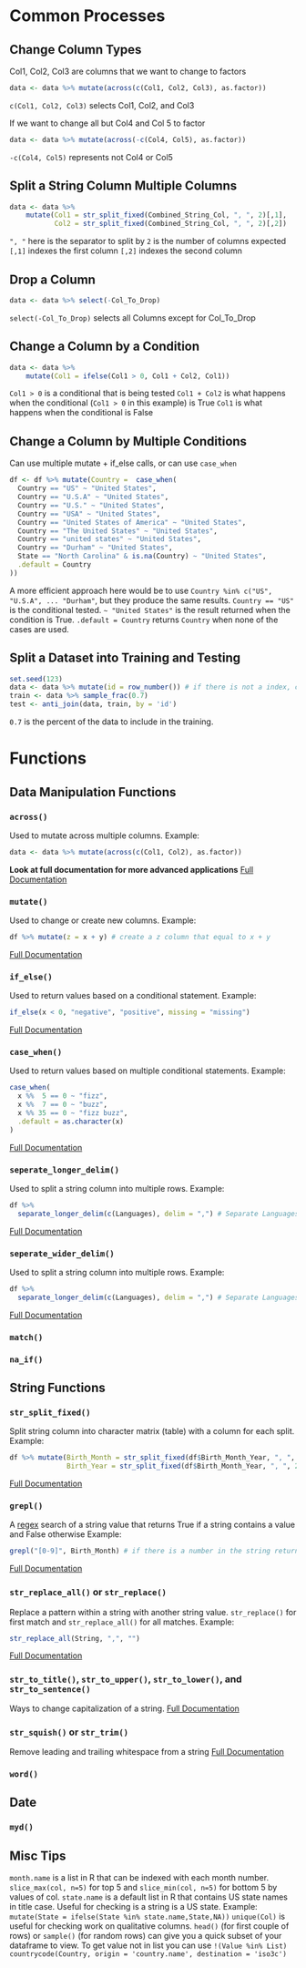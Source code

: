 # Common Processes 
## Change Column Types
Col1, Col2, Col3 are columns that we want to change to factors
```r
data <- data %>% mutate(across(c(Col1, Col2, Col3), as.factor))
```
`c(Col1, Col2, Col3)` selects Col1, Col2, and Col3

If we want to change all but Col4 and Col 5 to factor
```r
data <- data %>% mutate(across(-c(Col4, Col5), as.factor))
```
`-c(Col4, Col5)` represents not Col4 or Col5

## Split a String Column Multiple Columns
```r
data <- data %>% 
	mutate(Col1 = str_split_fixed(Combined_String_Col, ", ", 2)[,1],
		   Col2 = str_split_fixed(Combined_String_Col, ", ", 2)[,2])
```
`", "` here is the separator to split by
`2` is the number of columns expected
`[,1]` indexes the first column
`[,2]` indexes the second column

## Drop a Column
```r
data <- data %>% select(-Col_To_Drop)
```
`select(-Col_To_Drop)` selects all Columns except for Col_To_Drop

## Change a Column by a Condition
```r
data <- data %>%
	mutate(Col1 = ifelse(Col1 > 0, Col1 + Col2, Col1))
```
`Col1 > 0` is a conditional that is being tested
`Col1 + Col2` is what happens when the conditional (`Col1 > 0` in this example) is True
`Col1` is what happens when the conditional is False

## Change a Column by Multiple Conditions
Can use multiple mutate + if_else calls, or can use `case_when`
```r
df <- df %>% mutate(Country =  case_when(
  Country == "US" ~ "United States",
  Country == "U.S.A" ~ "United States",
  Country == "U.S." ~ "United States",
  Country == "USA" ~ "United States",
  Country == "United States of America" ~ "United States",
  Country == "The United States" ~ "United States",
  Country == "united states" ~ "United States",
  Country == "Durham" ~ "United States",
  State == "North Carolina" & is.na(Country) ~ "United States",
  .default = Country 
))
```
A more efficient approach here would be to use `Country %in% c("US", "U.S.A", ... "Durham"`, but they produce the same results.
`Country == "US"` is the conditional tested.
`~ "United States"` is the result returned when the condition is True.
`.default = Country` returns `Country` when none of the cases are used.

## Split a Dataset into Training and Testing
```r
set.seed(123) 
data <- data %>% mutate(id = row_number()) # if there is not a index, create one
train <- data %>% sample_frac(0.7) 
test <- anti_join(data, train, by = 'id')
```
`0.7` is the percent of the data to include in the training.

# Functions

## Data Manipulation Functions
### `across()`
Used to mutate across multiple columns.
Example:
```r
data <- data %>% mutate(across(c(Col1, Col2), as.factor))
```
**Look at full documentation for more advanced applications**
[Full Documentation](https://dplyr.tidyverse.org/reference/across.html)

### `mutate()`
Used to change or create new columns.
Example:
```r
df %>% mutate(z = x + y) # create a z column that equal to x + y
```
[Full Documentation](https://dplyr.tidyverse.org/reference/mutate.html)

### `if_else()`
Used to return values based on a conditional statement.
Example:
```r
if_else(x < 0, "negative", "positive", missing = "missing")
```
[Full Documentation](https://dplyr.tidyverse.org/reference/if_else.html)

### `case_when()`
Used to return values based on multiple conditional statements.
Example:
```r
case_when(
  x %%  5 == 0 ~ "fizz",
  x %%  7 == 0 ~ "buzz",
  x %% 35 == 0 ~ "fizz buzz",
  .default = as.character(x)
)
```
[Full Documentation](https://dplyr.tidyverse.org/reference/case_when.html?q=case_#null)

### `seperate_longer_delim()`
Used to split a string column into multiple rows.
Example:
```r
df %>% 
  separate_longer_delim(c(Languages), delim = ",") # Separate Languages column by "," separator
```
[Full Documentation](https://tidyr.tidyverse.org/reference/separate_longer_delim.html)

### `seperate_wider_delim()`
Used to split a string column into multiple rows.
Example:
```r
df %>% 
  separate_longer_delim(c(Languages), delim = ",") # Separate Languages column by "," separator
```
[Full Documentation](https://tidyr.tidyverse.org/reference/separate_longer_delim.html)
### `match()`

### `na_if()`


## String Functions
### `str_split_fixed()`
Split string column into character matrix (table) with a column for each split.
Example:
```r
df %>% mutate(Birth_Month = str_split_fixed(df$Birth_Month_Year, ", ", 2)[,1],
              Birth_Year = str_split_fixed(df$Birth_Month_Year, ", ", 2)[,2])
```
[Full Documentation](https://www.rdocumentation.org/packages/stringr/versions/0.6.1/topics/str_split_fixed)

### `grepl()`
A [regex](https://cheatography.com/davechild/cheat-sheets/regular-expressions/) search of a string value that returns True if a string contains a value and False otherwise
Example:
```r
grepl("[0-9]", Birth_Month) # if there is a number in the string return True

```
[Full Documentation](https://www.rdocumentation.org/packages/base/versions/3.6.2/topics/grep)

### `str_replace_all()` or `str_replace()`
Replace a pattern within a string with another string value. `str_replace()` for first match and `str_replace_all()` for all matches. 
Example:
```r
str_replace_all(String, ",", "")
```
[Full Documentation](https://stringr.tidyverse.org/reference/str_replace.html)

### `str_to_title()`, `str_to_upper()`, `str_to_lower()`, and `str_to_sentence()`
Ways to change capitalization of a string.
[Full Documentation](https://stringr.tidyverse.org/reference/case.html?q=str_to_#ref-usage)

### `str_squish()` or `str_trim()`
Remove leading and trailing whitespace from a string
[Full Documentation](https://stringr.tidyverse.org/reference/str_trim.html)

### `word()`



## Date
### `myd()`

## Misc Tips
`month.name` is a list in R that can be indexed with each month number. 
`slice_max(col, n=5)` for top 5 and `slice_min(col, n=5)` for bottom 5 by values of col.
`state.name` is a default list in R that contains US state names in title case. Useful for checking is a string is a US state. 
	Example: `mutate(State = ifelse(State %in% state.name,State,NA))`
`unique(Col)` is useful for checking work on qualitative columns.
`head()` (for first couple of rows) or `sample()` (for random rows) can give you a quick subset of your dataframe to view.
To get value not in list you can use `!(Value %in% List)` 
`countrycode(Country, origin = 'country.name', destination = 'iso3c')` 
